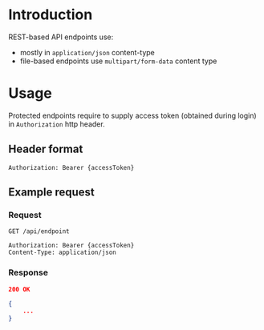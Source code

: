 # Introduction

REST-based API endpoints use:
* mostly in `application/json` content-type
* file-based endpoints use `multipart/form-data` content type

# Usage

Protected endpoints require to supply access token (obtained during login) in `Authorization` http header.

## Header format
```
Authorization: Bearer {accessToken}
```

## Example request

### Request

```http
GET /api/endpoint

Authorization: Bearer {accessToken}
Content-Type: application/json
```

### Response

```json
200 OK

{
    ...
}
```
